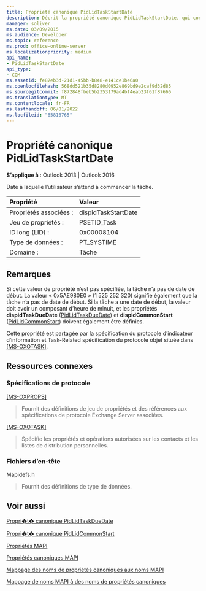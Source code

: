 ```yaml
---
title: Propriété canonique PidLidTaskStartDate
description: Décrit la propriété canonique PidLidTaskStartDate, qui contient la date à laquelle l’utilisateur s’attend à commencer la tâche.
manager: soliver
ms.date: 03/09/2015
ms.audience: Developer
ms.topic: reference
ms.prod: office-online-server
ms.localizationpriority: medium
api_name:
- PidLidTaskStartDate
api_type:
- COM
ms.assetid: fe87eb3d-21d1-45bb-b848-e141ce1be6a0
ms.openlocfilehash: 568dd521b35d8280d0952e869bd9e2caf9d32d85
ms.sourcegitcommit: f872848fbeb5b2353179ad4bf4eab23f61f87666
ms.translationtype: MT
ms.contentlocale: fr-FR
ms.lasthandoff: 06/01/2022
ms.locfileid: "65816765"
---
```

# <a name="pidlidtaskstartdate-canonical-property"></a>Propriété canonique PidLidTaskStartDate

  
  
**S’applique à** : Outlook 2013 | Outlook 2016 
  
Date à laquelle l’utilisateur s’attend à commencer la tâche.
  
|Propriété |Valeur |
|:-----|:-----|
|Propriétés associées :  <br/> |dispidTaskStartDate  <br/> |
|Jeu de propriétés :  <br/> |PSETID_Task  <br/> |
|ID long (LID) :  <br/> |0x00008104  <br/> |
|Type de données :  <br/> |PT_SYSTIME  <br/> |
|Domaine :  <br/> |Tâche  <br/> |
   
## <a name="remarks"></a>Remarques

Si cette valeur de propriété n’est pas spécifiée, la tâche n’a pas de date de début. La valeur « 0x5AE980E0 » (1 525 252 320) signifie également que la tâche n’a pas de date de début. Si la tâche a une date de début, la valeur doit avoir un composant d’heure de minuit, et les propriétés **dispidTaskDueDate** ([PidLidTaskDueDate](pidlidtaskduedate-canonical-property.md)) et **dispidCommonStart** ([PidLidCommonStart](pidlidcommonstart-canonical-property.md)) doivent également être définies.
  
Cette propriété est partagée par la spécification du protocole d’indicateur d’information et Task-Related spécification du protocole objet située dans [[MS-OXOTASK]](https://msdn.microsoft.com/library/55600ec0-6195-4730-8436-59c7931ef27e%28Office.15%29.aspx).
  
## <a name="related-resources"></a>Ressources connexes

### <a name="protocol-specifications"></a>Spécifications de protocole

[[MS-OXPROPS]](https://msdn.microsoft.com/library/f6ab1613-aefe-447d-a49c-18217230b148%28Office.15%29.aspx)
  
> Fournit des définitions de jeu de propriétés et des références aux spécifications de protocole Exchange Server associées.
    
[[MS-OXOTASK]](https://msdn.microsoft.com/library/55600ec0-6195-4730-8436-59c7931ef27e%28Office.15%29.aspx)
  
> Spécifie les propriétés et opérations autorisées sur les contacts et les listes de distribution personnelles.
    
### <a name="header-files"></a>Fichiers d’en-tête

Mapidefs.h
  
> Fournit des définitions de type de données.
    
## <a name="see-also"></a>Voir aussi



[Propri�t� canonique PidLidTaskDueDate](pidlidtaskduedate-canonical-property.md)
  
[Propri�t� canonique PidLidCommonStart](pidlidcommonstart-canonical-property.md)


[Propriétés MAPI](mapi-properties.md)
  
[Propriétés canoniques MAPI](mapi-canonical-properties.md)
  
[Mappage des noms de propriétés canoniques aux noms MAPI](mapping-canonical-property-names-to-mapi-names.md)
  
[Mappage de noms MAPI à des noms de propriétés canoniques](mapping-mapi-names-to-canonical-property-names.md)

